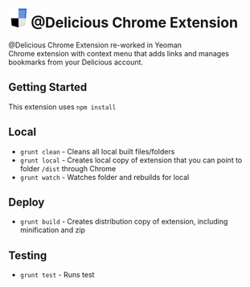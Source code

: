 ![icon](app/images/icon.png) @Delicious Chrome Extension
===

@Delicious Chrome Extension re-worked in Yeoman  
Chrome extension with context menu that adds links and manages bookmarks from your Delicious account.

## Getting Started
This extension uses `npm install`


## Local
* `grunt clean` - Cleans all local built files/folders
* `grunt local` - Creates local copy of extension that you can point to folder `/dist` through Chrome
* `grunt watch` - Watches folder and rebuilds for local


## Deploy

* `grunt build` - Creates distribution copy of extension, including minification and zip

## Testing
* `grunt test` - Runs test
